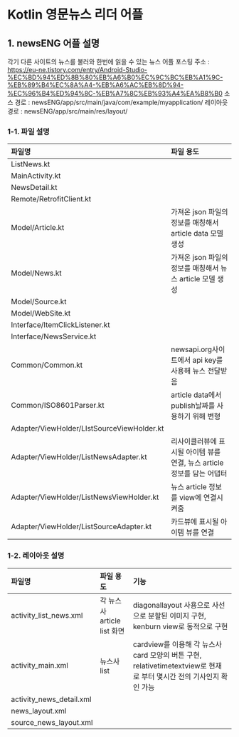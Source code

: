 # Kotlin 영문뉴스 리더 어플

## 1. newsENG 어플 설명
각기 다른 사이트의 뉴스를 불러와 한번에 읽을 수 있는 뉴스 어플
포스팅 주소 : https://eu-ne.tistory.com/entry/Android-Studio-%EC%BD%94%ED%8B%80%EB%A6%B0%EC%9C%BC%EB%A1%9C-%EB%89%B4%EC%8A%A4-%EB%A6%AC%EB%8D%94-%EC%96%B4%ED%94%8C-%EB%A7%8C%EB%93%A4%EA%B8%B0
소스 경로 : newsENG/app/src/main/java/com/example/myapplication/
레이아웃 경로 : newsENG/app/src/main/res/layout/

### 1-1. 파일 설명
| 파일명 | 파일 용도 |
|:--   |:--      |
| ListNews.kt |  |
| MainActivity.kt |  |
| NewsDetail.kt |  |
| Remote/RetrofitClient.kt |  |
| Model/Article.kt | 가져온 json 파일의 정보를 매칭해서 article data 모델 생성 |
| Model/News.kt | 가져온 json 파일의 정보를 매칭해서 뉴스 article 모델 생성  |
| Model/Source.kt |  |
| Model/WebSite.kt |  |
| Interface/ItemClickListener.kt |  |
| Interface/NewsService.kt |  |
| Common/Common.kt | newsapi.org사이트에서 api key를 사용해 뉴스 전달받음 |
| Common/ISO8601Parser.kt | article data에서 publish날짜를 사용하기 위해 변형|
| Adapter/ViewHolder/LIstSourceViewHolder.kt |  |
| Adapter/ViewHolder/ListNewsAdapter.kt | 리사이클러뷰에 표시될 아이템 뷰를 연결, 뉴스 article 정보를 담는 어댑터 |
| Adapter/ViewHolder/ListNewsViewHolder.kt | 뉴스 article 정보를 view에 연결시켜줌 |
| Adapter/ViewHolder/ListSourceAdapter.kt | 카드뷰에 표시될 아이템 뷰를 연결 |

### 1-2. 레이아웃 설명
| 파일명 | 파일 용도 | 기능 |
|:--   |:--      |:--    |
| activity_list_news.xml | 각 뉴스사 article list 화면 | diagonallayout 사용으로 사선으로 분할된 이미지 구현, kenburn view로 동적으로 구현  |
| activity_main.xml | 뉴스사 list | cardview를 이용해 각 뉴스사 card 모양의 버튼 구현, relativetimetextview로 현재로 부터 몇시간 전의 기사인지 확인 가능 |
| activity_news_detail.xml |  |  |
| news_layout.xml |  |  |
| source_news_layout.xml |  |  |
